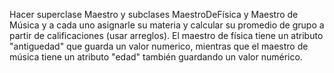 Hacer superclase Maestro y subclases MaestroDeFísica y Maestro de Música y a cada uno asignarle su materia y calcular su promedio de grupo a partir de calificaciones (usar arreglos). El maestro de física tiene un atributo "antiguedad" que guarda un valor numerico, mientras que el maestro de música tiene un atributo "edad" también guardando un valor numérico.
